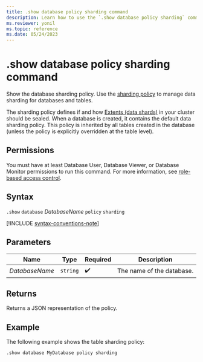 ```yaml
---
title: .show database policy sharding command
description: Learn how to use the `.show database policy sharding` command to show the database's sharding policy.
ms.reviewer: yonil
ms.topic: reference
ms.date: 05/24/2023
---
```

# .show database policy sharding command

Show the database sharding policy. Use the [sharding policy](../management/sharding-policy.md) to manage data sharding for databases and tables.  

The sharding policy defines if and how [Extents (data shards)](../management/extents-overview.md) in your cluster should be sealed. When a database is created, it contains the default data sharding policy. This policy is inherited by all tables created in the database (unless the policy is explicitly overridden at the table level).

## Permissions

You must have at least Database User, Database Viewer, or Database Monitor permissions to run this command. For more information, see [role-based access control](access-control/role-based-access-control.md).

## Syntax

`.show` `database` *DatabaseName* `policy` `sharding`

[!INCLUDE [syntax-conventions-note](../../includes/syntax-conventions-note.md)]

## Parameters

|Name|Type|Required|Description|
|--|--|--|--|
|*DatabaseName*| `string` | :heavy_check_mark:|The name of the database.|

## Returns

Returns a JSON representation of the policy.

## Example

The following example shows the table sharding policy:

```kusto
.show database MyDatabase policy sharding 
```
